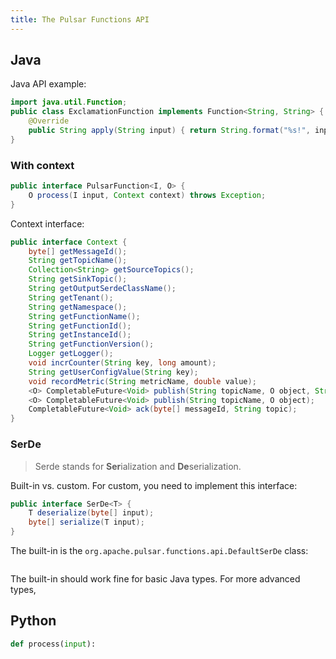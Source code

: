 ```yaml
---
title: The Pulsar Functions API
---
```


## Java

Java API example:

```java
import java.util.Function;
public class ExclamationFunction implements Function<String, String> {
    @Override
    public String apply(String input) { return String.format("%s!", input); }
}
```

### With context

```java
public interface PulsarFunction<I, O> {
    O process(I input, Context context) throws Exception;
}
```

Context interface:

```java
public interface Context {
    byte[] getMessageId();
    String getTopicName();
    Collection<String> getSourceTopics();
    String getSinkTopic();
    String getOutputSerdeClassName();
    String getTenant();
    String getNamespace();
    String getFunctionName();
    String getFunctionId();
    String getInstanceId();
    String getFunctionVersion();
    Logger getLogger();
    void incrCounter(String key, long amount);
    String getUserConfigValue(String key);
    void recordMetric(String metricName, double value);
    <O> CompletableFuture<Void> publish(String topicName, O object, String serDeClassName);
    <O> CompletableFuture<Void> publish(String topicName, O object);
    CompletableFuture<Void> ack(byte[] messageId, String topic);
}
```

### SerDe

> Serde stands for **Ser**ialization and **De**serialization.

Built-in vs. custom. For custom, you need to implement this interface:

```java
public interface SerDe<T> {
    T deserialize(byte[] input);
    byte[] serialize(T input);
}
```

The built-in is the `org.apache.pulsar.functions.api.DefaultSerDe` class:

```java

```

The built-in should work fine for basic Java types. For more advanced types,


## Python

```python
def process(input):
```